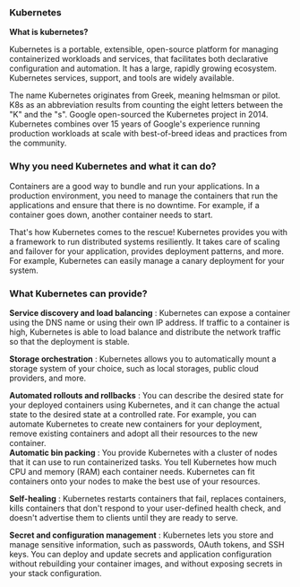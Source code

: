 ### Kubernetes

<b> What is kubernetes?</b><br>

Kubernetes is a portable, extensible, open-source platform for managing containerized workloads and services, that facilitates both declarative configuration and automation. It has a large, rapidly growing ecosystem. Kubernetes services, support, and tools are widely available.<br>

The name Kubernetes originates from Greek, meaning helmsman or pilot. K8s as an abbreviation results from counting the eight letters between the "K" and the "s". Google open-sourced the Kubernetes project in 2014. Kubernetes combines over 15 years of Google's experience running production workloads at scale with best-of-breed ideas and practices from the community.<br>


### Why you need Kubernetes and what it can do?

Containers are a good way to bundle and run your applications. In a production environment, you need to manage the containers that run the applications and ensure that there is no downtime. For example, if a container goes down, another container needs to start.<br>

That's how Kubernetes comes to the rescue! Kubernetes provides you with a framework to run distributed systems resiliently. It takes care of scaling and failover for your application, provides deployment patterns, and more. For example, Kubernetes can easily manage a canary deployment for your system.<br>

### What Kubernetes can provide?

<b>Service discovery and load balancing</b> : Kubernetes can expose a container using the DNS name or using their own IP address. If traffic to a container is high, Kubernetes is able to load balance and distribute the network traffic so that the deployment is stable.<br>
  
<b>Storage orchestration</b> : Kubernetes allows you to automatically mount a storage system of your choice, such as local storages, public cloud providers, and more.<br>
  
<b>Automated rollouts and rollbacks</b> : You can describe the desired state for your deployed containers using Kubernetes, and it can change the actual state to the desired state at a controlled rate. For example, you can automate Kubernetes to create new containers for your deployment, remove existing containers and adopt all their resources to the new container.<br>
<b>Automatic bin packing</b> : You provide Kubernetes with a cluster of nodes that it can use to run containerized tasks. You tell Kubernetes how much CPU and memory (RAM) each container needs. Kubernetes can fit containers onto your nodes to make the best use of your resources.<br>
  
<b>Self-healing</b> : Kubernetes restarts containers that fail, replaces containers, kills containers that don't respond to your user-defined health check, and doesn't advertise them to clients until they are ready to serve.<br>
  
<b>Secret and configuration management</b> : Kubernetes lets you store and manage sensitive information, such as passwords, OAuth tokens, and SSH keys. You can deploy and update secrets and application configuration without rebuilding your container images, and without exposing secrets in your stack configuration.<br>
